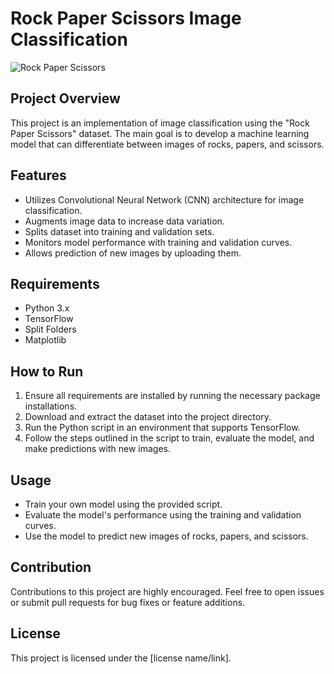 # Rock Paper Scissors Image Classification

![Rock Paper Scissors]([https://imgur.com/t/rock_paper_scissors/Zwmujjx](https://imgur.com/t/rock_paper_scissors/1Lo5tAL))

## Project Overview

This project is an implementation of image classification using the "Rock Paper Scissors" dataset. The main goal is to develop a machine learning model that can differentiate between images of rocks, papers, and scissors.

## Features

- Utilizes Convolutional Neural Network (CNN) architecture for image classification.
- Augments image data to increase data variation.
- Splits dataset into training and validation sets.
- Monitors model performance with training and validation curves.
- Allows prediction of new images by uploading them.

## Requirements

- Python 3.x
- TensorFlow
- Split Folders
- Matplotlib

## How to Run

1. Ensure all requirements are installed by running the necessary package installations.
2. Download and extract the dataset into the project directory.
3. Run the Python script in an environment that supports TensorFlow.
4. Follow the steps outlined in the script to train, evaluate the model, and make predictions with new images.

## Usage

- Train your own model using the provided script.
- Evaluate the model's performance using the training and validation curves.
- Use the model to predict new images of rocks, papers, and scissors.

## Contribution

Contributions to this project are highly encouraged. Feel free to open issues or submit pull requests for bug fixes or feature additions.

## License

This project is licensed under the [license name/link]. 
